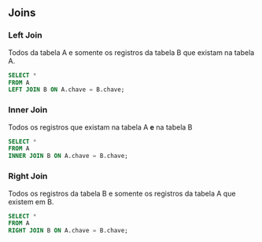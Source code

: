 ## Joins

### Left Join
Todos da tabela A e somente os registros da tabela B que existam na tabela A.
```sql
SELECT *
FROM A
LEFT JOIN B ON A.chave = B.chave;
```

### Inner Join
Todos os registros que existam na tabela A **e** na tabela B
```sql
SELECT *
FROM A
INNER JOIN B ON A.chave = B.chave;
```

### Right Join
Todos os registros da tabela B e somente os registros da tabela A que existem em B.
```sql
SELECT *
FROM A
RIGHT JOIN B ON A.chave = B.chave;
```

<!--stackedit_data:
eyJoaXN0b3J5IjpbLTEyMzEzMzE5MTldfQ==
-->
